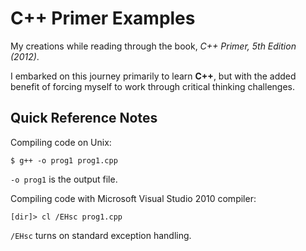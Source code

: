 # C++ Primer Examples
My creations while reading through the book, _C++ Primer, 5th Edition (2012)_.

I embarked on this journey primarily to learn **C++**, but with the added benefit of forcing myself to work through critical thinking challenges.  

## Quick Reference Notes

Compiling code on Unix:
```
$ g++ -o prog1 prog1.cpp
```
`-o prog1` is the output file.

Compiling code with Microsoft Visual Studio 2010 compiler:
```
[dir]> cl /EHsc prog1.cpp
```
`/EHsc` turns on standard exception handling.